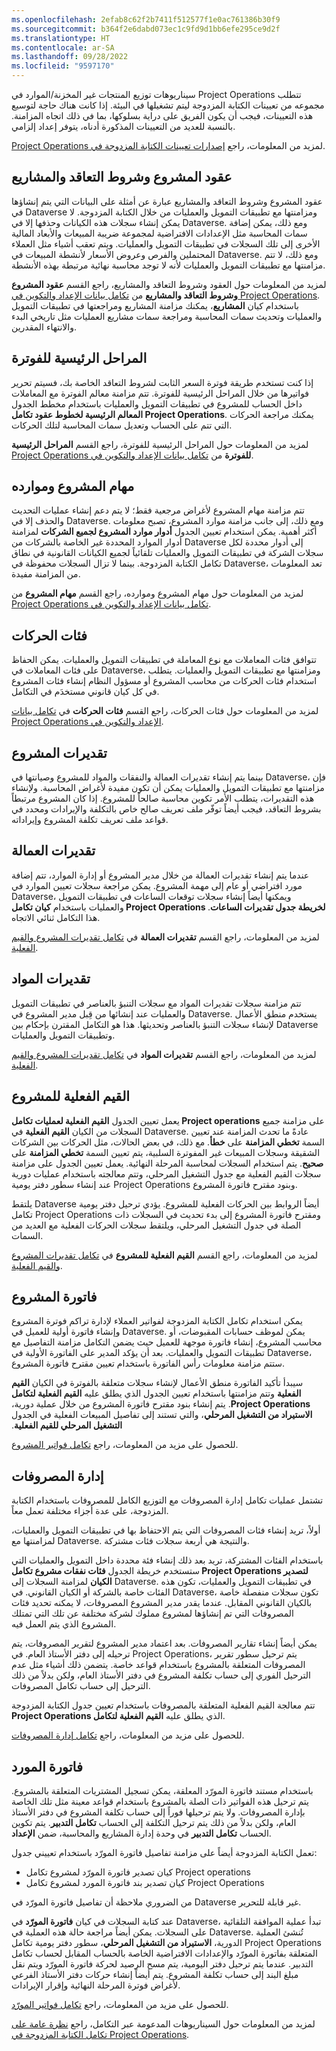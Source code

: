 ```yaml
---
ms.openlocfilehash: 2efab8c62f2b7411f512577f1e0ac761386b30f9
ms.sourcegitcommit: b364f2e6dabd073ec1c9fd9d1bb6efe295ce9d2f
ms.translationtype: HT
ms.contentlocale: ar-SA
ms.lasthandoff: 09/28/2022
ms.locfileid: "9597170"
---
```

سيناريوهات توزيع المنتجات غير المخزنة/الموارد في Project Operations تتطلب مجموعه من تعيينات الكتابة المزدوجة ليتم تشغيلها في البيئة. إذا كانت هناك حاجة لتوسيع هذه التعيينات، فيجب أن يكون الفريق على دراية بسلوكها، بما في ذلك اتجاه المزامنة. بالنسبة للعديد من التعيينات المذكورة أدناه، يتوفر إعداد إلزامي. 

لمزيد من المعلومات، راجع [‏‫إصدارات تعيينات الكتابة المزدوجة في Project Operations‬](/dynamics365/project-operations/environment/resource-dual-write-maps/?azure-portal=true). 

## <a name="project-contracts-contract-lines-and-projects"></a>عقود المشروع وشروط التعاقد والمشاريع
عقود المشروع وشروط التعاقد والمشاريع عبارة عن أمثلة على البيانات التي يتم إنشاؤها في Dataverse ومزامنتها مع تطبيقات التمويل والعمليات من خلال الكتابة المزدوجة. لا يمكن إنشاء سجلات هذه الكيانات وحذفها إلا في Dataverse. ومع ذلك، يمكن إضافة سمات المحاسبة مثل الإعدادات الافتراضية لمجموعة ضريبة المبيعات والأبعاد المالية الأخرى إلى تلك السجلات في تطبيقات التمويل والعمليات. ويتم تعقب أشياء مثل العملاء المحتملين والفرص وعروض الأسعار لأنشطة المبيعات في Dataverse. ومع ذلك، لا تتم مزامنتها مع تطبيقات التمويل والعمليات لأنه لا توجد محاسبة نهائية مرتبطة بهذه الأنشطة. 

لمزيد من المعلومات حول العقود وشروط التعاقد والمشاريع، راجع القسم **عقود المشروع وشروط التعاقد والمشاريع** من [تكامل بيانات الإعداد والتكوين في Project Operations‬](/dynamics365/project-operations/environment/resource-dual-write-setup-integration/?azure-portal=true). باستخدام كيان **المشاريع**، يمكنك مزامنة المشاريع ومراجعتها في تطبيقات التمويل والعمليات وتحديث سمات المحاسبة ومراجعة سمات مشاريع العمليات مثل تاريخي البدء والانتهاء المقدرين. 

## <a name="billing-milestones"></a>المراحل الرئيسية للفوترة
إذا كنت تستخدم طريقة فوترة السعر الثابت لشروط التعاقد الخاصة بك، فسيتم تحرير فواتيرها من خلال المراحل الرئيسية للفوترة. تتم مزامنة معالم الفوترة مع المعاملات داخل الحساب للمشروع في تطبيقات التمويل والعمليات باستخدام مخطط الجدول **المعالم الرئيسية لخطوط عقود تكامل Project Operations**. يمكنك مراجعة الحركات التي تتم على الحساب وتعديل سمات المحاسبة لتلك الحركات. 

لمزيد من المعلومات حول المراحل الرئيسية للفوترة، راجع القسم **‏‫المراحل الرئيسية للفوترة‬** من [‏‫تكامل بيانات الإعداد والتكوين في Project Operations‬](/dynamics365/project-operations/environment/resource-dual-write-setup-integration/?azure-portal=true).

## <a name="project-tasks-and-resources"></a>مهام المشروع وموارده
تتم مزامنة مهام المشروع لأغراض مرجعية فقط؛ لا يتم دعم إنشاء عمليات التحديث والحذف إلا في Dataverse. ومع ذلك، إلى جانب مزامنة موارد المشروع، تصبح معلومات أكثر أهمية. يمكن استخدام تعيين الجدول **‏‫أدوار موارد المشروع لجميع الشركات‬** لمزامنة أدوار الموارد المحددة غير الخاصة بالشركات من Dataverse إلى أدوار محددة لكل سجلات الشركة في تطبيقات التمويل والعمليات تلقائياً لجميع الكيانات القانونية في نطاق تكامل الكتابة المزدوجة. بينما لا تزال السجلات محفوظة في Dataverse، تعد المعلومات من المزامنة مفيدة. 

لمزيد من المعلومات حول مهام المشروع وموارده، راجع القسم **‏‫مهام المشروع‬** من [‏‫تكامل بيانات الإعداد والتكوين في Project Operations‬](/dynamics365/project-operations/environment/resource-dual-write-setup-integration/?azure-portal=true).

## <a name="transaction-categories"></a>فئات الحركات
تتوافق فئات المعاملات مع نوع المعاملة في تطبيقات التمويل والعمليات. يمكن الحفاظ على فئات المعاملات في Dataverse، ومزامنتها مع تطبيقات التمويل والعمليات. يتطلب استخدام فئات الحركات من محاسب المشروع أو مسؤول النظام إنشاء فئات المشروع في كل كيان قانوني مستخدَم في التكامل. 

لمزيد من المعلومات حول فئات الحركات، راجع القسم **‏‫فئات الحركات‬** في [‏‫تكامل بيانات الإعداد والتكوين في Project Operations‬](/dynamics365/project-operations/environment/resource-dual-write-setup-integration/?azure-portal=true).

## <a name="project-estimates"></a>تقديرات المشروع
بينما يتم إنشاء تقديرات العمالة والنفقات والمواد للمشروع وصيانتها في Dataverse، فإن مزامنتها مع تطبيقات التمويل والعمليات يمكن أن تكون مفيدة لأغراض المحاسبة. ولإنشاء هذه التقديرات، يتطلب الأمر تكوين محاسبة صالحاً للمشروع. إذا كان المشروع مرتبطاً بشروط التعاقد، فيجب أيضاً توفّر ملف تعريف صالح خاص بالتكلفة والإيرادات ومحدد في قواعد ملف تعريف تكلفة المشروع وإيراداته. 

## <a name="labor-estimates"></a>تقديرات العمالة
عندما يتم إنشاء تقديرات العمالة من خلال مدير المشروع أو إدارة الموارد، تتم إضافة مورد افتراضي أو عام إلى مهمة المشروع. يمكن مراجعة سجلات تعيين الموارد في Dataverse، ويمكنها أيضاً إنشاء سجلات توقعات الساعات في تطبيقات التمويل والعمليات باستخدام **كيان تكامل Project Operations لخريطة جدول تقديرات الساعات**. هذا التكامل ثنائي الاتجاه. 

لمزيد من المعلومات، راجع القسم **تقديرات العمالة** في [‏‫تكامل تقديرات المشروع والقيم الفعلية‬](/dynamics365/project-operations/environment/resource-dual-write-estimates-actuals/?azure-portal=true).

## <a name="material-estimates"></a>تقديرات المواد
تتم مزامنة سجلات تقديرات المواد مع سجلات التنبؤ بالعناصر في تطبيقات التمويل والعمليات عند إنشائها من قِبل مدير المشروع في Dataverse. يستخدم منطق الأعمال لإنشاء سجلات التنبؤ بالعناصر وتحديثها. هذا هو التكامل المقترن بإحكام بين Dataverse وتطبيقات التمويل والعمليات. 

لمزيد من المعلومات، راجع القسم **تقديرات المواد** في [‏‫تكامل تقديرات المشروع والقيم الفعلية‬](/dynamics365/project-operations/environment/resource-dual-write-estimates-actuals/?azure-portal=true).

## <a name="project-actuals"></a>القيم الفعلية للمشروع
يعمل تعيين الجدول **القيم الفعلية لعمليات تكامل Project operations** على مزامنة جميع السجلات من الكيان **القيم الفعلية** في Dataverse. عادةً ما تحدث المزامنة عند تعيين السمة **‏‫تخطي المزامنة‬** على **خطأ**. مع ذلك، في بعض الحالات، مثل الحركات بين الشركات الشقيقة وسجلات المبيعات غير المفوترة السلبية، يتم تعيين السمة **تخطي المزامنة** على **صحيح**. يتم استخدام السجلات لمحاسبة المرحلة النهائية. يعمل تعيين الجدول على مزامنة سجلات القيم الفعلية مع جدول التشغيل المرحلي، وتتم معالجته باستخدام عمليات دورية عند إنشاء سطور دفتر يومية‬ Project Operations وبنود مقترح فاتورة المشروع. 

يلتقط Dataverse أيضاً الروابط بين الحركات الفعلية للمشروع. يؤدي ترحيل دفتر يومية تكامل Project Operations ومقترح فاتورة المشروع إلى بدء تحديث في السجلات ذات الصلة في جدول التشغيل المرحلي، ويلتقط سجلات الحركات الفعلية مع العديد من السمات. 

لمزيد من المعلومات، راجع القسم **‏‫القيم الفعلية للمشروع‬** في [‏‫تكامل تقديرات المشروع والقيم الفعلية‬](/dynamics365/project-operations/environment/resource-dual-write-estimates-actuals/?azure-portal=true).

## <a name="project-invoice"></a>فاتورة المشروع
يمكن استخدام تكامل الكتابة المزدوجة لفواتير العملاء لإدارة تراكم فوترة المشروع‬ وإنشاء فاتورة أولية للعميل في Dataverse. يمكن لموظف حسابات المقبوضات، أو محاسب المشروع، إنشاء فاتورة موجهة للعميل حيث يضمن التكامل مزامنة التفاصيل مع تطبيقات التمويل والعمليات. بعد أن يؤكد المدير على الفاتورة الأولية في Dataverse، ستتم مزامنة معلومات رأس الفاتورة باستخدام تعيين مقترح فاتورة المشروع. 

سيبدأ تأكيد الفاتورة منطق الأعمال لإنشاء سجلات متعلقة بالفوترة في الكيان **‏‫القيم الفعلية‬** وتتم مزامنتها باستخدام تعيين الجدول الذي يطلق عليه **‏‫القيم الفعلية لتكامل Project Operations‬**. يتم إنشاء بنود مقترح فاتورة المشروع من خلال عملية دورية، **‬‏‫الاستيراد من التشغيل المرحلي**، والتي تستند إلى تفاصيل المبيعات الفعلية في الجدول **التشغيل المرحلي للقيم الفعلية**. 

للحصول على مزيد من المعلومات، راجع [‏‫تكامل فواتير المشروع‬](/dynamics365/project-operations/environment/resource-dual-write-project-invoice/?azure-portal=true).

## <a name="expense-management"></a>إدارة المصروفات
تشتمل عمليات تكامل إدارة المصروفات مع ‏‫التوزيع الكامل للمصروفات‬ باستخدام الكتابة المزدوجة، على عدة أجزاء مختلفة تعمل معاً. 

أولاً، تريد إنشاء فئات المصروفات التي يتم الاحتفاظ بها في تطبيقات التمويل والعمليات، لمزامنتها مع Dataverse. والنتيجة هي أربعة سجلات فئات مشتركة. 

باستخدام الفئات المشتركة، تريد بعد ذلك إنشاء فئة محددة داخل التمويل والعمليات التي ستستخدم خريطة الجدول **فئات نفقات مشروع تكامل Project Operations لتصدير الكيان** لمزامنة السجلات إلى Dataverse. في تطبيقات التمويل والعمليات، تكون هذه الفئات خاصة بالشركة أو الكيان القانوني. في Dataverse، تكون سجلات منفصلة خاصة بالكيان القانوني المقابل. عندما يقدر مدير المشروع المصروفات، لا يمكنه تحديد فئات المصروفات التي تم إنشاؤها لمشروع مملوك لشركة مختلفة عن تلك التي تمتلك المشروع الذي يتم العمل فيه. 

يمكن أيضاً إنشاء تقارير المصروفات. بعد اعتماد مدير المشروع لتقرير المصروفات، يتم ترحيله إلى دفتر الأستاذ العام. في Project Operations، يتم ترحيل سطور تقرير المصروفات المتعلقة بالمشروع باستخدام قواعد خاصة. يتضمن ذلك أشياء مثل عدم الترحيل الفوري إلى حساب تكلفة المشروع في دفتر الأستاذ العام، ولكن بدلاً من ذلك الترحيل إلى حساب تكامل المصروفات. 

تتم معالجة القيم الفعلية المتعلقة بالمصروفات باستخدام تعيين جدول الكتابة المزدوجة الذي يطلق عليه **‏‫القيم الفعلية لتكامل Project Operations‬**. 

للحصول على مزيد من المعلومات، راجع [‏‫تكامل إدارة المصروفات‬](/dynamics365/project-operations/environment/resource-dual-write-expense/?azure-portal=true). 

## <a name="vendor-invoice"></a>فاتورة المورد
باستخدام مستند فاتورة المورّد المعلقة، يمكن تسجيل المشتريات المتعلقة بالمشروع. يتم ترحيل هذه الفواتير ذات الصلة بالمشروع باستخدام قواعد معينة مثل تلك الخاصة بإدارة المصروفات. ولا يتم ترحيلها فوراً إلى حساب تكلفة المشروع في دفتر الأستاذ العام، ولكن بدلاً من ذلك يتم ترحيل التكلفة إلى الحساب **تكامل التدبير‬**. يتم تكوين الحساب **تكامل التدبير** في وحدة إدارة المشاريع والمحاسبة، ضمن **الإعداد‬**. 

تعمل الكتابة المزدوجة أيضاً على مزامنة تفاصيل فاتورة المورّد باستخدام تعييني جدول: 

- كيان تصدير فاتورة المورّد لمشروع تكامل Project operations
- كيان تصدير بند فاتورة المورد لمشروع تكامل Project Operations 

من الضروري ملاحظة أن تفاصيل فاتورة المورّد في Dataverse غير قابلة للتحرير. 

عند كتابة السجلات في كيان **فاتورة المورّد** في Dataverse، تبدأ عملية الموافقة التلقائية على السجلات. يمكن أيضاً مراجعة حالة هذه العملية في Dataverse. تُنشئ العملية الدورية، **الاستيراد من التشغيل المرحلي**، سطور دفتر يومية تكامل Project Operations المتعلقة بفاتورة المورّد والإعدادات الافتراضية الخاصة بالحساب المقابل لحساب تكامل التدبير. عندما يتم ترحيل دفتر اليومية، يتم مسح الرصيد لحركة فاتورة المورّد ويتم نقل مبلغ البند إلى حساب تكلفة المشروع. يتم أيضاً إنشاء حركات دفتر الأستاذ الفرعي لأغراض فوترة المرحلة النهائية وإقرار الإيرادات. 

للحصول على مزيد من المعلومات، راجع [‏‫تكامل فواتير المورّد‬](/dynamics365/project-operations/environment/resource-dual-write-vendor-invoice/?azure-portal=true). 

لمزيد من المعلومات حول السيناريوهات المدعومة عبر التكامل، راجع [نظرة عامة على تكامل الكتابة المزدوجة في Project Operations](/dynamics365/project-operations/environment/resource-dual-write-overview/?azure-portal=true).
